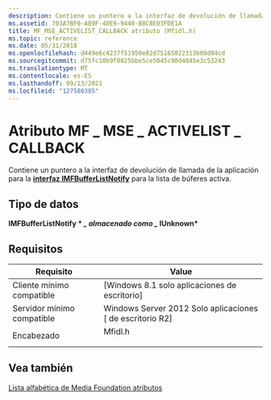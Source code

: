 ```yaml
---
description: Contiene un puntero a la interfaz de devolución de llamada de aplicaciones para la interfaz IMFBufferListNotify para la lista de búferes activa.
ms.assetid: 703A7BF0-A89F-40E9-9440-B8C8E03FDE1A
title: MF_MSE_ACTIVELIST_CALLBACK atributo (Mfidl.h)
ms.topic: reference
ms.date: 05/31/2018
ms.openlocfilehash: d449e6c4237f51950e82d75165022313b09d04cd
ms.sourcegitcommit: d75fc10b9f0825bbe5ce5045c90d4045e3c53243
ms.translationtype: MT
ms.contentlocale: es-ES
ms.lasthandoff: 09/13/2021
ms.locfileid: "127580385"
---
```

# <a name="mf_mse_activelist_callback-attribute"></a>Atributo MF \_ MSE \_ ACTIVELIST \_ CALLBACK

Contiene un puntero a la interfaz de devolución de llamada de la aplicación para la [**interfaz IMFBufferListNotify**](/windows/desktop/api/mfmediaengine/nn-mfmediaengine-imfbufferlistnotify) para la lista de búferes activa.

## <a name="data-type"></a>Tipo de datos

**IMFBufferListNotify \* *_ almacenado como _* IUnknown\***

## <a name="requirements"></a>Requisitos



| Requisito | Value |
|-------------------------------------|------------------------------------------------------------------------------------|
| Cliente mínimo compatible<br/> | \[Windows 8.1 solo aplicaciones de escritorio\]<br/>                                       |
| Servidor mínimo compatible<br/> | Windows Server 2012 Solo aplicaciones \[ de escritorio R2\]<br/>                            |
| Encabezado<br/>                   | <dl> <dt>Mfidl.h</dt> </dl> |



## <a name="see-also"></a>Vea también

<dl> <dt>

[Lista alfabética de Media Foundation atributos](alphabetical-list-of-media-foundation-attributes.md)
</dt> </dl>

 

 




